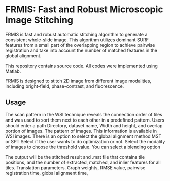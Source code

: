 # FRMIS: Fast and Robust Microscopic Image Stitching

FRMIS is fast and robust automatic stitching algorithm to generate a consistent whole-slide image. This algorithm utilizes dominant SURF features from a small part of the overlapping region to achieve pairwise registration and take into account the number of matched features in the global alignment.

This repository contains source code. All codes were implemented using Matlab.

FRMIS is designed to stitch 2D image from different image modalities, including bright-field, phase-contrast, and fluorescence. 


## Usage

The scan pattern in the WSI technique reveals the connection order of tiles and was used to sort them next to each other in a predefined pattern. 
Users should enter a path Directory, dataset name, Width and height, and overlap portion of images.
The pattern of images. 
This information is available in WSI images.
There is an option to select the global alignment method MST or SPT
Select if the user wants to do optimization or not.
Select the modality of images to choose the threshold value. 
You can select a blending option

The output will be the stitched result and .mat file that contains tile positions, and the number of extracted,  matched, and inlier features for all tiles.
Translation parameters.
Graph weights, RMSE value, pairwise registration time, global alignment time,

